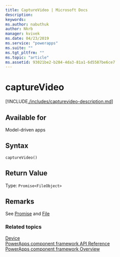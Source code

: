 ```yaml
---
title: CaptureVideo | Microsoft Docs
description: 
keywords:
ms.author: nabuthuk
author: Nkrb
manager: kvivek
ms.date: 04/23/2019
ms.service: "powerapps"
ms.suite: ""
ms.tgt_pltfrm: ""
ms.topic: "article"
ms.assetid: 93021be2-b284-4da3-81a1-6d5587be6ce7
---
```


# captureVideo

[!INCLUDE[./includes/capturevideo-description.md](./includes/capturevideo-description.md)]

## Available for 

Model-driven apps

## Syntax

`captureVideo()`

## Return Value

Type: `Promise<FileObject>`

## Remarks

See [Promise](https://developer.mozilla.org/docs/Web/JavaScript/Reference/Global_Objects/Promise) and [File](https://developer.mozilla.org/docs/Web/API/File)


### Related topics

[Device](../device.md)<br/>
[PowerApps component framework API Reference](../../reference/index.md)<br/>
[PowerApps component framework Overview](../../overview.md)